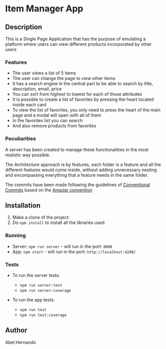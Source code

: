 # Item Manager App

## Description

This is a Single Page Application that has the purpose of emulating a platform where users can view different products incorporated by other users

### Features

- The user views a list of 5 items
- The user can change the page to view other items
- It has a search engine in the central part to be able to search by title, description, email, price
- You can sort from highest to lowest for each of those attributes
- It is possible to create a list of favorites by pressing the heart located inside each card
- To view the list of favorites, you only need to press the heart of the main page and a modal will open with all of them
- In the favorites list you can search
- And also remove products from favorites

### Peculiarities

A server has been created to manage these functionalities in the most realistic way possible.

The Architecture approach is by features, each folder is a feature and all the different features would come inside, without adding unnecessary nesting and encompassing everything that a feature needs in the same folder.

The commits have been made following the guidelines of [Conventional Commits](https://www.conventionalcommits.org/en/v1.0.0/) based on the [Angular convention](https://github.com/angular/angular/blob/22b96b9/CONTRIBUTING.md#-commit-message-guidelines)

## Installation

1. Make a clone of the project:
2. Do `npm install` to install all the libraries used

### Running

- Server: `npm run server` - will run in the port: `8080`
- App: `npm start` - will run in the port: `http://localhost:4200/`

### Tests

- To run the server tests: 
    - `npm run server:test`
    - `npm run server:coverage`

- To run the app tests:
    - `npm run test`
    - `npm run test:coverage`

## Author

Abel Hernando
